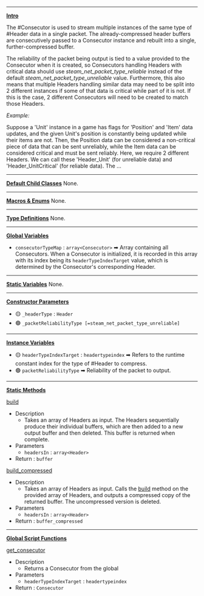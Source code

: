 ***

<u><b>Intro</b></u>

The #Consecutor is used to stream multiple instances of the same type of #Header data in a single packet. The already-compressed header buffers are consecutively passed to a Consecutor instance and rebuilt into a single, further-compressed buffer.

The reliability of the packet being output is tied to a value provided to the Consecutor when it is created, so Consecutors handling Headers with critical data should use <i>steam_net_packet_type_reliable</i> instead of the default <i>steam_net_packet_type_unreliable</i> value.
Furthermore, this also means that multiple Headers handling similar data may need to be split into 2 different instances if some of that data is critical while part of it is not. If this is the case, 2 different Consecutors will need to be created to match those Headers.

<i>Example:</i>

Suppose a 'Unit' instance in a game has flags for 'Position' and 'Item' data updates, and the given Unit's position is constantly being updated while their items are not. Then, the Position data can be considered a non-critical piece of data that can be sent unreliably, while the Item data can be considered critical and must be sent reliably.
Here, we require 2 different Headers. We can call these 'Header_Unit' (for unreliable data) and 'Header_UnitCritical' (for reliable data). The ...

***

<u><b>Default Child Classes</b></u>
None.

***

<u><b>Macros & Enums</b></u>
None.

****

<u><b>Type Definitions</b></u>
None.

***

<u><b>Global Variables</b></u>

* `consecutorTypeMap` : `array<Consecutor>` ➡ Array containing all Consecutors. When a Consecutor is initialized, it is recorded in this array with its index being its `headerTypeIndexTarget` value, which is determined by the Consecutor's corresponding Header.

****

<u><b>Static Variables</b></u>
None.

****

<u><b>Constructor Parameters</b></u>
* 🟡 `_headerType` : `Header`
* 🟢 `_packetReliabilityType [=steam_net_packet_type_unreliable]`

****

<u><b>Instance Variables</b></u>
* 🟡 `headerTypeIndexTarget` : `headertypeindex` ➡ Refers to the runtime constant index for the type of #Header to compress.
* 🟢 `packetReliabilityType` ➡ Reliability of the packet to output.

***

<u><b>Static Methods</b></u>

<u>build</u>
* Description
	* Takes an array of Headers as input. The Headers sequentially produce their individual buffers, which are then added to a new output buffer and then deleted. This buffer is returned when complete.
* Parameters
	* `headersIn` : `array<Header>`
* Return : `buffer`

<u>build_compressed</u>
* Description
	* Takes an array of Headers as input. Calls the <u>build</u> method on the provided array of Headers, and outputs a compressed copy of the returned buffer. The uncompressed version is deleted.
* Parameters 
	* `headersIn` : `array<Header>`
* Return : `buffer_compressed`

***

<u><b>Global Script Functions</b></u>

<u>get_consecutor</u>
* Description
	* Returns a Consecutor from the global
* Parameters
	* `headerTypeIndexTarget` : `headertypeindex`
* Return : `Consecutor`
